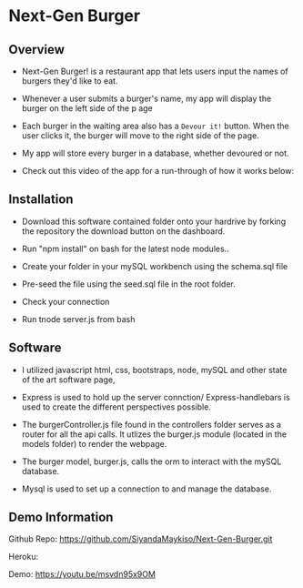 # Next-Gen Burger

## Overview

* Next-Gen Burger! is a restaurant app that lets users input the names of burgers they'd like to eat.

* Whenever a user submits a burger's name, my app will display the burger on the left side of the p age 

* Each burger in the waiting area also has a `Devour it!` button. When the user clicks it, the burger will move to the right side of the page.

* My app will store every burger in a database, whether devoured or not.

* Check out this video of the app for a run-through of how it works below:


## Installation

* Download this software contained folder onto your hardrive by forking the repository the download button on the dashboard.

* Run "npm install" on bash for the latest node modules..

* Create your folder in your mySQL workbench using the schema.sql file

* Pre-seed the file using the seed.sql file in the root folder.

* Check your connection

* Run tnode server.js from bash

## Software

* I utilized javascript html, css, bootstraps, node, mySQL and other state of the art software page,

* Express is used to hold up the server connction/ Express-handlebars is used to create the different perspectives possible.

* The burgerController.js file found in the controllers folder serves as a router for all the api calls. It utlizes the burger.js module (located in the models folder) to render the webpage.

* The burger model, burger.js, calls the orm to interact with the mySQL database.

* Mysql is used to set up a connection to and manage the database.


## Demo Information

Github Repo: https://github.com/SiyandaMaykiso/Next-Gen-Burger.git

Heroku:

Demo:  https://youtu.be/msvdn95x9OM



